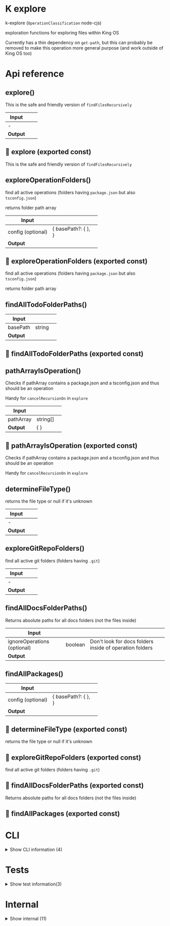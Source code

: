 # K explore

k-explore (`OperationClassification` node-cjs)

exploration functions for exploring files within King OS

Currently has a thin dependency on `get-path`, but this can probably be removed to make this operation more general purpose (and work outside of King OS too)




# Api reference

## explore()

This is the safe and friendly version of `findFilesRecursively`


| Input      |    |    |
| ---------- | -- | -- |
| - | | |
| **Output** |    |    |



## 📄 explore (exported const)

This is the safe and friendly version of `findFilesRecursively`


## exploreOperationFolders()

find all active operations (folders having `package.json` but also `tsconfig.json`)

returns folder path array


| Input      |    |    |
| ---------- | -- | -- |
| config (optional) | { basePath?: {  }, <br /> } |  |
| **Output** |    |    |



## 📄 exploreOperationFolders (exported const)

find all active operations (folders having `package.json` but also `tsconfig.json`)

returns folder path array


## findAllTodoFolderPaths()

| Input      |    |    |
| ---------- | -- | -- |
| basePath | string |  |,| ignoreOperations (optional) | boolean |  |
| **Output** |    |    |



## 📄 findAllTodoFolderPaths (exported const)

## pathArrayIsOperation()

Checks if pathArray contains a package.json and a tsconfig.json and thus should be an operation

Handy for `cancelRecursionOn` in `explore`


| Input      |    |    |
| ---------- | -- | -- |
| pathArray | string[] |  |
| **Output** | {  }   |    |



## 📄 pathArrayIsOperation (exported const)

Checks if pathArray contains a package.json and a tsconfig.json and thus should be an operation

Handy for `cancelRecursionOn` in `explore`


## determineFileType()

returns the file type or null if it's unknown


| Input      |    |    |
| ---------- | -- | -- |
| - | | |
| **Output** |    |    |



## exploreGitRepoFolders()

find all active git folders (folders having `.git`)


| Input      |    |    |
| ---------- | -- | -- |
| - | | |
| **Output** |    |    |



## findAllDocsFolderPaths()

Returns absolute paths for all docs folders (not the files inside)


| Input      |    |    |
| ---------- | -- | -- |
| ignoreOperations (optional) | boolean | Don't look for docs folders inside of operation folders |,| ignoreFolders (optional) | string[] | optionally, ignore some folders |
| **Output** |    |    |



## findAllPackages()

| Input      |    |    |
| ---------- | -- | -- |
| config (optional) | { basePath?: {  }, <br /> } |  |
| **Output** |    |    |



## 📄 determineFileType (exported const)

returns the file type or null if it's unknown


## 📄 exploreGitRepoFolders (exported const)

find all active git folders (folders having `.git`)


## 📄 findAllDocsFolderPaths (exported const)

Returns absolute paths for all docs folders (not the files inside)


## 📄 findAllPackages (exported const)

# CLI

<details><summary>Show CLI information (4)</summary>
    
  # getArgument()




| Input      |    |    |
| ---------- | -- | -- |
| number | number |  |
| **Output** |    |    |



## 📄 arg1 (unexported const)

## 📄 arg2 (unexported const)

## 📄 getArgument (unexported const)

  </details>

# Tests

<details><summary>Show test information(3)</summary>
    
  # benchmark()




| Input      |    |    |
| ---------- | -- | -- |
| amount (optional) | number |  |
| **Output** |    |    |



## 📄 benchmark (unexported const)

## 📄 test (exported const)

  </details>

# Internal

<details><summary>Show internal (11)</summary>
    
  # exploreMultiple()

DEPRECATED: not sure if we still need it, look up usecases, can prob be replaced now


| Input      |    |    |
| ---------- | -- | -- |
| - | | |
| **Output** |    |    |



## explorePreset()

| Input      |    |    |
| ---------- | -- | -- |
| - | | |
| **Output** |    |    |



## findAllDotGitFolders()

| Input      |    |    |
| ---------- | -- | -- |
| - | | |
| **Output** |    |    |



## findAllFoldersWithName()

| Input      |    |    |
| ---------- | -- | -- |
| config | { basePath: string, <br />folderName: string, <br />ignoreOperations?: boolean, <br />ignoreFolders?: string[], <br /> } |  |
| **Output** |    |    |



## findFilesRecursively()

Explores your files with many possibilities.

NB: this function only searches one basePath, while explore can do multiple

TODO: since this not only finds files but also explores them, naming should be exploreFilesRecursively, probably.

TODO: TextJson[] is a bit weird name for the resulting type interface...


| Input      |    |    |
| ---------- | -- | -- |
| - | | |
| **Output** |    |    |



## 📄 exploreMultiple (exported const)

DEPRECATED: not sure if we still need it, look up usecases, can prob be replaced now


## 📄 explorePreset (exported const)

## 📄 findAllDotGitFolders (exported const)

## 📄 findAllFoldersWithName (exported const)

## 📄 findFilesRecursively (exported const)

Explores your files with many possibilities.

NB: this function only searches one basePath, while explore can do multiple

TODO: since this not only finds files but also explores them, naming should be exploreFilesRecursively, probably.

TODO: TextJson[] is a bit weird name for the resulting type interface...


## 📄 test (exported const)

  </details>

